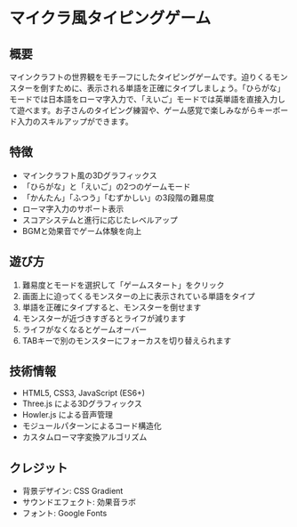 # マイクラ風タイピングゲーム

## 概要
マインクラフトの世界観をモチーフにしたタイピングゲームです。迫りくるモンスターを倒すために、表示される単語を正確にタイプしましょう。「ひらがな」モードでは日本語をローマ字入力で、「えいご」モードでは英単語を直接入力して遊べます。お子さんのタイピング練習や、ゲーム感覚で楽しみながらキーボード入力のスキルアップができます。

## 特徴
- マインクラフト風の3Dグラフィックス
- 「ひらがな」と「えいご」の2つのゲームモード
- 「かんたん」「ふつう」「むずかしい」の3段階の難易度
- ローマ字入力のサポート表示
- スコアシステムと進行に応じたレベルアップ
- BGMと効果音でゲーム体験を向上

## 遊び方
1. 難易度とモードを選択して「ゲームスタート」をクリック
2. 画面上に迫ってくるモンスターの上に表示されている単語をタイプ
3. 単語を正確にタイプすると、モンスターを倒せます
4. モンスターが近づきすぎるとライフが減ります
5. ライフがなくなるとゲームオーバー
6. TABキーで別のモンスターにフォーカスを切り替えられます

## 技術情報
- HTML5, CSS3, JavaScript (ES6+)
- Three.js による3Dグラフィックス
- Howler.js による音声管理
- モジュールパターンによるコード構造化
- カスタムローマ字変換アルゴリズム

## クレジット
- 背景デザイン: CSS Gradient
- サウンドエフェクト: 効果音ラボ
- フォント: Google Fonts